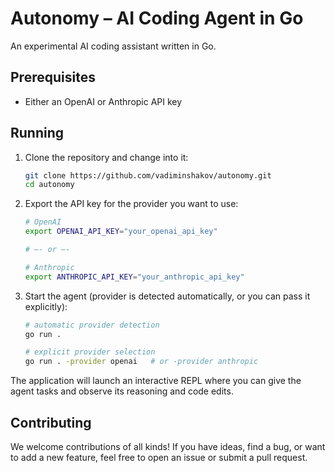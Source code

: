 # Autonomy – AI Coding Agent in Go

An experimental AI coding assistant written in Go.

## Prerequisites

* Either an OpenAI or Anthropic API key

## Running

1. Clone the repository and change into it:

   ```bash
   git clone https://github.com/vadiminshakov/autonomy.git
   cd autonomy
   ```

2. Export the API key for the provider you want to use:

   ```bash
   # OpenAI
   export OPENAI_API_KEY="your_openai_api_key"
   
   # —- or —-
   
   # Anthropic
   export ANTHROPIC_API_KEY="your_anthropic_api_key"
   ```

3. Start the agent (provider is detected automatically, or you can pass it explicitly):

   ```bash
   # automatic provider detection
   go run .

   # explicit provider selection
   go run . -provider openai   # or -provider anthropic
   ```

The application will launch an interactive REPL where you can give the agent tasks and observe its reasoning and code edits.

## Contributing

We welcome contributions of all kinds! If you have ideas, find a bug, or want to add a new feature, feel free to open an issue or submit a pull request.
